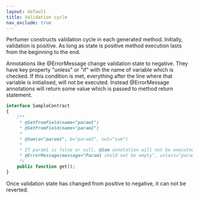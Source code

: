 ```yaml
---
layout: default
title: Validation cycle
nav_exclude: true
---
```


Perfumer constructs validation cycle in each generated method.
Initially, validation is positive.
As long as state is positive method execution lasts from the beginning to the end.

Annotations like @ErrorMessage change validation state to negative.
They have key property "unless" or "if" with the name of variable which is checked.
If this condition is met, everything after the line where that variable is initialised, will not be executed.
Instead @ErrorMessage annotations will return some value which is passed to method return statement.

```php
interface SampleContract
{
    /**
     * @SetFromField(name="param1")
     * @SetFromField(name="param2")
     *
     * @Sum(a="param1", b="param2", out="sum")
     *
     * If param1 is false or null, @Sum annotation will not be executed, even if @ErrorMessage is declared after @Sum
     * @ErrorMessage(message="Param1 shold not be empty", unless="param1")
     */
    public function get();
}
```

Once validation state has changed from positive to negative, it can not be reverted.